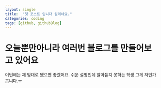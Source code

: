 ```yaml
---
layout: single
title:  "첫 포스트 입니다 설레네요."
categories: coding
tags: [github, githubBlog]
---
```


# 오늘뿐만아니라 여러번 블로그를 만들어보고 있어요

이번에는 제 맘대로 됐으면 좋겠어요. 쉬운 설명인데 알아듣지 못하는 학생 그게 저인가봅니다.ㅜ
